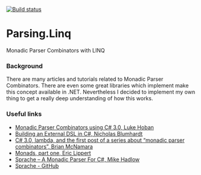 [![Build status](https://ci.appveyor.com/api/projects/status/hv9fr91itc7dbgcl)](https://ci.appveyor.com/project/StanislawSwierc/parsing-linq)

Parsing.Linq
============

Monadic Parser Combinators with LINQ

### Background
There are many articles and tutorials related to Monadic Parser Combinators.
There are even some great libraries which implement make this concept available in .NET.
Nevertheless I decided to implement my own thing to get a really deep understanding of how this works.


### Useful links
* [Monadic Parser Combinators using C# 3.0, Luke Hoban](http://blogs.msdn.com/b/lukeh/archive/2007/08/19/monadic-parser-combinators-using-c-3-0.aspx)
* [Building an External DSL in C#, Nicholas Blumhardt](http://nblumhardt.com/2010/01/building-an-external-dsl-in-c/)
* [C# 3.0, lambda, and the first post of a series about “monadic parser combinators”, Brian McNamara](http://lorgonblog.wordpress.com/2007/12/02/c-3-0-lambda-and-the-first-post-of-a-series-about-monadic-parser-combinators/)
* [Monads, part one, Eric Lippert](http://ericlippert.com/2013/02/21/monads-part-one/)
* [Sprache – A Monadic Parser For C#, Mike Hadlow](http://mikehadlow.blogspot.com/2012/08/sprache-monadic-parser-for-c.html)
* [Sprache - GitHub](https://github.com/sprache/Sprache)
